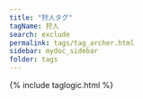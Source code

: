 ```yaml
---
title: "狩人タグ"
tagName: 狩人
search: exclude
permalink: tags/tag_archer.html
sidebar: mydoc_sidebar
folder: tags
---
```

{% include taglogic.html %}

